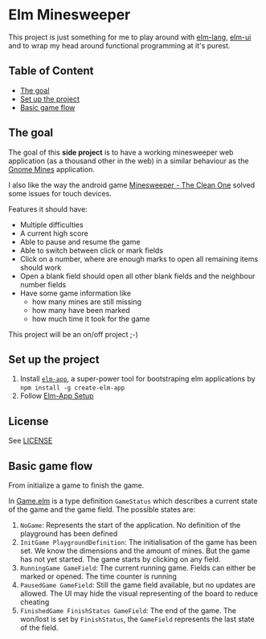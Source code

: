 # Elm Minesweeper

This project is just something for me to play around 
with [elm-lang](https://elm-lang.org/), [elm-ui](https://github.com/mdgriffith/elm-ui) 
and to wrap my head around functional programming at it's purest.

## Table of Content
- [The goal](#the-goal)
- [Set up the project](#set-up-the-project)
- [Basic game flow](#basic-game-flow)

## The goal
The goal of this **side project** is to have a working minesweeper web application (as a thousand other in the web)
in a similar behaviour as the [Gnome Mines](https://wiki.gnome.org/Apps/Mines) application.

I also like the way the android game 
[Minesweeper - The Clean One](https://play.google.com/store/apps/details?id=ee.dustland.android.minesweeper) 
solved some issues for touch devices.

Features it should have:

- Multiple difficulties
- A current high score
- Able to pause and resume the game
- Able to switch between click or mark fields
- Click on a number, where are enough marks to open all remaining items should work
- Open a blank field should open all other blank fields and the neighbour number fields
- Have some game information like
  - how many mines are still missing
  - how many have been marked
  - how much time it took for the game

This project will be an on/off project ;-)


## Set up the project

1. Install [`elm-app`](https://github.com/halfzebra/create-elm-app), a super-power tool for 
   bootstraping elm applications by `npm install -g create-elm-app`
2. Follow [Elm-App Setup](Elm-App%20Setup.md)

## License
See [LICENSE](LICENSE)

## Basic game flow
From initialize a game to finish the game.

In [Game.elm](src/Game.elm) is a type definition `GameStatus` which describes a current state of the 
game and the game field. The possible states are:

1. `NoGame`: Represents the start of the application. No definition of the playground has been defined
2. `InitGame PlaygroundDefinition`: The initialisation of the game has been set. We know the dimensions and
   the amount of mines. But the game has not yet started. The game starts by clicking on any field.
3. `RunningGame GameField`: The current running game. Fields can either be marked or opened. The time counter is running
4. `PausedGame GameField`: Still the game field available, but no updates are allowed. 
   The UI may hide the visual representing of the board to reduce cheating
5. `FinishedGame FinishStatus GameField`: The end of the game. The won/lost is set by `FinishStatus`, the `GameField` 
   represents the last state of the field. 
